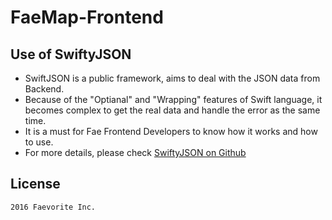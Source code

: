 # FaeMap-Frontend

## Use of SwiftyJSON
* SwiftJSON is a public framework, aims to deal with the JSON data from Backend. 
* Because of the "Optianal" and "Wrapping" features of Swift language, it becomes complex to get the real data and handle the error as the same time.
* It is a must for Fae Frontend Developers to know how it works and how to use.
* For more details, please check [SwiftyJSON on Github](https://github.com/SwiftyJSON/SwiftyJSON)

## License
	2016 Faevorite Inc.

